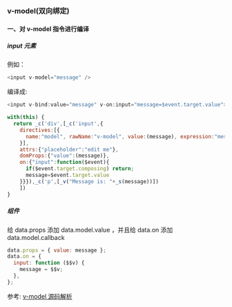 ### v-model(双向绑定)

#### 一、对 v-model 指令进行编译

##### input 元素

例如：

```js
<input v-model="message" />
```

编译成:

```js
<input v-bind:value="message" v-on:input="message=$event.target.value">

with(this) {
  return _c('div',[_c('input',{
    directives:[{
      name:"model", rawName:"v-model", value:(message), expression:"message"
    }],
    attrs:{"placeholder":"edit me"},
    domProps:{"value":(message)},
    on:{"input":function($event){
      if($event.target.composing) return;
      message=$event.target.value
    }}}),_c('p',[_v("Message is: "+_s(message))])
    ])
}
```

##### 组件

给 data.props 添加 data.model.value ，并且给 data.on 添加 data.model.callback

```js
data.props = { value: message };
data.on = {
  input: function ($$v) {
    message = $$v;
  },
};
```

参考:
[v-model 源码解析](https://segmentfault.com/a/1190000015848976)
